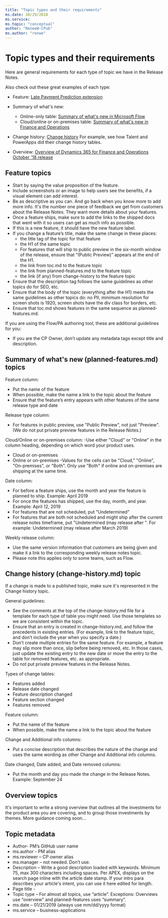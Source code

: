 ```yaml
---
title: "Topic types and their requirements"
ms.date: 10/29/2018
ms.service: 
ms.topic: "conceptual"
author: "ReneeW-CPub"
ms.author: "renwe"
---
```

# Topic types and their requirements
Here are general requirements for each type of topic we have in the Release Notes. 

Also check out these great examples of each type: 

- Feature: [Late Payment Prediction extension](https://docs.microsoft.com/en-us/business-applications-release-notes/October18/dynamics365-business-central/late-payment-prediction)

- Summary of what's new: 
  - Online-only table: [Summary of what's new in Microsoft Flow](https://docs.microsoft.com/en-us/business-applications-release-notes/October18/microsoft-flow/planned-features)
  - Cloud/online or on-premises table: [Summary of what's new in Finance and Operations](https://docs.microsoft.com/en-us/business-applications-release-notes/October18/dynamics365-finance-operations/planned-features)

- Change history: [Change history](https://docs.microsoft.com/en-us/business-applications-release-notes/October18/change-history)
  For example, see how Talent and PowerApps did their change history tables. 

- Overview: [Overview of Dynamics 365 for Finance and Operations October '18 release](https://docs.microsoft.com/en-us/business-applications-release-notes/October18/dynamics365-finance-operations/)



## Feature topics

- Start by saying the value proposition of the feature.
- Include screenshots or an image to help users see the benefits, if a visual element can add interest.
- Be as descriptive as you can. And go back when you know more to add more info. It's the number one piece of feedback we get from customers about the Release Notes. They want more details about your features. 
- Once a feature ships, make sure to add the links to the shipped docs that went with it so users can get as much info as possible.
- If this is a new feature, it should have the new feature label.
- If you change a feature’s title, make the same change in these places:
  - the title tag of the topic for that feature 
  - the H1 of the same topic
  - For features that will ship to public preview in the six-month window of the release, ensure that “(Public Preview)” appears at the end of the H1.
  -  the link from toc.md to the feature topic
  - the link from planned-features.md to the feature topic
  - the link (if any) from change-history to the feature topic
- Ensure that the description tag follows the same guidelines as other topics do for SEO, etc.
- Ensure that the body of the topic (everything after the H1) meets the same guidelines as other topics do: no PII, minimum resolution for screen shots is 1920, screen shots have the div class for borders, etc.
- Ensure that toc.md shows features in the same sequence as planned-features.md.

If you are using the Flow/PA authoring tool, these are additional guidelines for you:
- If you are the CP Owner, don’t update any metadata tags except title and description.

## Summary of what's new (planned-features.md) topics 

Feature column:
- Put the name of the feature
- When possible, make the name a link to the topic about the feature
- Ensure that the feature’s entry appears with other features of the same release type and date

Release type column:
- For features in public preview, use "Public Preview", not just "Preview". (We do not put private preview features in the Release Notes.)

Cloud/Online or on-premises column:
-Use either "Cloud" or "Online" in the column heading, depending on which word your product uses. 
  - Cloud or on-premises
  - Online or on-premises
 -Values for the cells can be "Cloud," "Online", "On-premises", or "Both". Only use "Both" if online and on-premises are shipping at the same time.

Date column:
- For before a feature ships, use the month and year the feature is planned to ship. Example: April 2019
- For once the features has shipped, use the day, month, and year. Example: April 12, 2019
- For features that are not scheduled, put "Undetermined"
- For features that are both not scheduled and might ship after the current release notes timeframe, put "Undetermined (may release after ". For example: Undetermined (may release after March 2019)


Weekly release column:
- Use the same version information that customers are being given and make it a link to the corresponding weekly release notes topic.
- Please note this applies only to some teams, such as Flow.


## Change history (change-history.md) topic
If a change is made to a published topic, make sure it's represented in the Change history topic.

General guidelines:
- See the comments at the top of the change-history.md file for a template for each type of table you might need. Use those templates so we are consistent within the topic. 
- Ensure that an entry is created in change-history.md, and follow the precedents in existing entries. (For example, link to the feature topic, and don’t include the year when you specify a date.)
- Don’t create multiple entries for the same feature. For example, a feature may slip more than once, slip before being removed, etc. In those cases, just update the existing entry to the new date or move the entry to the table for removed features, etc. as appropriate.
- Do not put private preview features in the Release Notes.

Types of change tables:
- Features added
- Release date changed
- Feature description changed
- Feature section changed
- Features removed

Feature column:
- Put the name of the feature
- When possible, make the name a link to the topic about the feature

Change and Additional info columns:
- Put a concise description that describes the nature of the change and uses the same wording as other Change and Additional info columns.

Date changed, Date added, and Date removed columns:
- Put the month and day you made the change in the Release Notes. Example: September 24  

## Overview topics
It's important to write a strong overview that outlines all the investments for the product area you are covering, and to group those investments by themes. More guidance coming soon...

## Topic metadata

- Author- PM’s GitHub user name
- ms.author - PM alias
- ms.reviewer – CP owner alias
- ms.manager – not needed. Don’t use.
- Description – Write a good description loaded with keywords. Minimum 75, max 300 characters including spaces. Per APEX, displays on the search page inline with the article date stamp. If your intro para describes your article's intent, you can use it here edited for length.
- Page title - 
- Topic type – For almost all topics, use “article”. Exceptions: Overviews use “overview” and planned-features uses “summary”. 
- ms.date – 01/21/2019 (always use mm/dd/yyyy format)
- ms.service – business-applications

